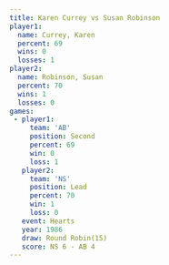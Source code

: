 ```yaml
---
title: Karen Currey vs Susan Robinson
player1:               
  name: Currey, Karen  
  percent: 69          
  wins: 0              
  losses: 1            
player2:               
  name: Robinson, Susan
  percent: 70          
  wins: 1              
  losses: 0            
games:
 - player1:          
     team: 'AB'      
     position: Second
     percent: 69     
     win: 0          
     loss: 1         
   player2:        
     team: 'NS'    
     position: Lead
     percent: 70   
     win: 1        
     loss: 0       
   event: Hearts        
   year: 1986           
   draw: Round Robin(15)
   score: NS 6 - AB 4   
---
```

